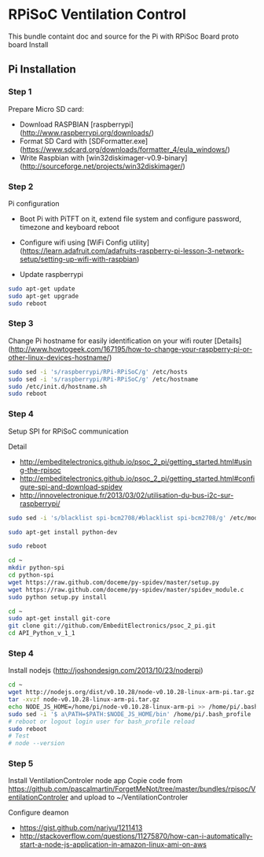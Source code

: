 # RPiSoC Ventilation Control

This bundle containt doc and source for the Pi with RPiSoc Board proto board
Install  

## Pi Installation

### Step 1

Prepare Micro SD card:
 * Download RASPBIAN [raspberrypi] (http://www.raspberrypi.org/downloads/)
 * Format SD Card with [SDFormatter.exe] (https://www.sdcard.org/downloads/formatter_4/eula_windows/)
 * Write Raspbian with [win32diskimager-v0.9-binary] (http://sourceforge.net/projects/win32diskimager/)

### Step 2

Pi configuration 
 * Boot Pi with PiTFT on it, extend file system and configure password, timezone and keyboard reboot
 * Configure wifi using [WiFi Config utility] (https://learn.adafruit.com/adafruits-raspberry-pi-lesson-3-network-setup/setting-up-wifi-with-raspbian)

 * Update raspberrypi
```sh
sudo apt-get update
sudo apt-get upgrade
sudo reboot
```
### Step 3

Change Pi hostname for easily identification on your wifi router [Details] (http://www.howtogeek.com/167195/how-to-change-your-raspberry-pi-or-other-linux-devices-hostname/)
```sh
sudo sed -i 's/raspberrypi/RPi-RPiSoC/g' /etc/hosts
sudo sed -i 's/raspberrypi/RPi-RPiSoC/g' /etc/hostname
sudo /etc/init.d/hostname.sh
sudo reboot
```

### Step 4 

Setup SPI for RPiSoC communication

Detail
 * http://embeditelectronics.github.io/psoc_2_pi/getting_started.html#using-the-rpisoc
 * http://embeditelectronics.github.io/psoc_2_pi/getting_started.html#configure-spi-and-download-spidev
 * http://innovelectronique.fr/2013/03/02/utilisation-du-bus-i2c-sur-raspberrypi/


```sh
sudo sed -i 's/blacklist spi-bcm2708/#blacklist spi-bcm2708/g' /etc/modprobe.d/raspi-blacklist.conf

sudo apt-get install python-dev

sudo reboot
```

```sh
cd ~
mkdir python-spi
cd python-spi
wget https://raw.github.com/doceme/py-spidev/master/setup.py
wget https://raw.github.com/doceme/py-spidev/master/spidev_module.c
sudo python setup.py install
```

```sh
cd ~
sudo apt-get install git-core
git clone git://github.com/EmbeditElectronics/psoc_2_pi.git
cd API_Python_v_1_1
```

### Step 4 

Install nodejs (http://joshondesign.com/2013/10/23/noderpi)

```sh
cd ~
wget http://nodejs.org/dist/v0.10.28/node-v0.10.28-linux-arm-pi.tar.gz
tar -xvzf node-v0.10.28-linux-arm-pi.tar.gz
echo NODE_JS_HOME=/home/pi/node-v0.10.28-linux-arm-pi >> /home/pi/.bash_profile
sudo sed -i '$ a\PATH=$PATH:$NODE_JS_HOME/bin' /home/pi/.bash_profile
# reboot or logout login user for bash_profile reload
sudo reboot
# Test
# node --version
```

### Step 5 

Install VentilationControler node app
Copie code from https://github.com/pascalmartin/ForgetMeNot/tree/master/bundles/rpisoc/VentilationControler and upload to ~/VentilationControler

Configure deamon
 * https://gist.github.com/nariyu/1211413
 * http://stackoverflow.com/questions/11275870/how-can-i-automatically-start-a-node-js-application-in-amazon-linux-ami-on-aws


